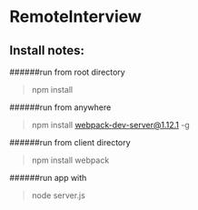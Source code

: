 # RemoteInterview

## Install notes:

######run from root directory
> npm install 

######run from anywhere
> npm install webpack-dev-server@1.12.1 -g

######run from client directory
> npm install
> webpack

######run app with
> node server.js